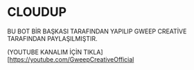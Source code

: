 # CLOUDUP
BU BOT BİR BAŞKASI TARAFINDAN YAPILIP GWEEP CREATİVE TARAFINDAN PAYLAŞILMIŞTIR.

(YOUTUBE KANALIM İÇİN TIKLA][https://youtube.com/GweepCreativeOfficial
